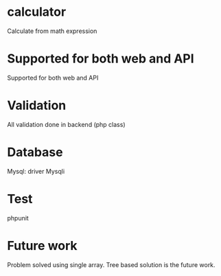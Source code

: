 # calculator
Calculate from math expression

# Supported for both web and API
Supported for both web and API

# Validation
All validation done in backend (php class)

# Database
Mysql: driver Mysqli

# Test
phpunit

# Future work
Problem solved using single array. Tree based solution is the future work.